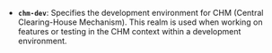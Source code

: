 - **`chm-dev`**: Specifies the development environment for CHM (Central Clearing-House Mechanism). This realm is used when working on features or testing in the CHM context within a development environment.